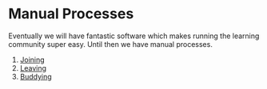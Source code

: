 Manual Processes
================

Eventually we will have fantastic software which makes running the learning community super easy. Until then we have manual processes.

1. [Joining](joining.md)
1. [Leaving](leaving.md)
1. [Buddying](buddying.md)

